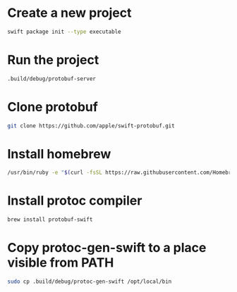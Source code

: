 # Create a new project

```bash
swift package init --type executable
```

# Run the project

```bash
.build/debug/protobuf-server
```

# Clone protobuf

```bash
git clone https://github.com/apple/swift-protobuf.git
```

# Install homebrew

```bash
/usr/bin/ruby -e "$(curl -fsSL https://raw.githubusercontent.com/Homebrew/install/master/install)"
```

# Install protoc compiler

```bash
brew install protobuf-swift
```

# Copy protoc-gen-swift to a place visible from PATH

```bash
sudo cp .build/debug/protoc-gen-swift /opt/local/bin
```

